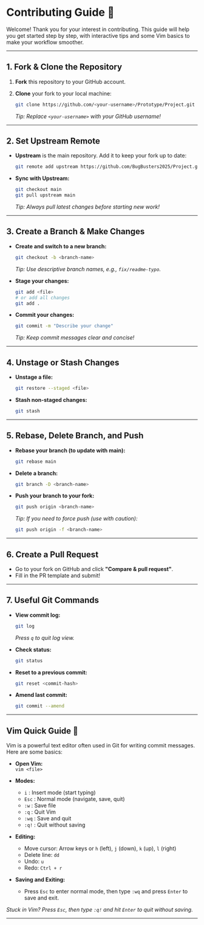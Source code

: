 # Contributing Guide 🚀

Welcome! Thank you for your interest in contributing. This guide will help you get started step by step, with interactive tips and some Vim basics to make your workflow smoother.

---

## 1. Fork & Clone the Repository

1. **Fork** this repository to your GitHub account.
2. **Clone** your fork to your local machine:

   ```bash
   git clone https://github.com/<your-username>/Prototype/Project.git
   ```

   _Tip: Replace `<your-username>` with your GitHub username!_

---

## 2. Set Upstream Remote

- **Upstream** is the main repository. Add it to keep your fork up to date:

  ```bash
  git remote add upstream https://github.com/BugBusters2025/Project.git
  ```

- **Sync with Upstream:**

  ```bash
  git checkout main
  git pull upstream main
  ```

  _Tip: Always pull latest changes before starting new work!_

---

## 3. Create a Branch & Make Changes

- **Create and switch to a new branch:**

  ```bash
  git checkout -b <branch-name>
  ```

  _Tip: Use descriptive branch names, e.g., `fix/readme-typo`._

- **Stage your changes:**

  ```bash
  git add <file>
  # or add all changes
  git add .
  ```

- **Commit your changes:**

  ```bash
  git commit -m "Describe your change"
  ```

  _Tip: Keep commit messages clear and concise!_

---

## 4. Unstage or Stash Changes

- **Unstage a file:**

  ```bash
  git restore --staged <file>
  ```

- **Stash non-staged changes:**

  ```bash
  git stash
  ```

---

## 5. Rebase, Delete Branch, and Push

- **Rebase your branch (to update with main):**

  ```bash
  git rebase main
  ```

- **Delete a branch:**

  ```bash
  git branch -D <branch-name>
  ```

- **Push your branch to your fork:**

  ```bash
  git push origin <branch-name>
  ```

  _Tip: If you need to force push (use with caution):_

  ```bash
  git push origin -f <branch-name>
  ```

---

## 6. Create a Pull Request

- Go to your fork on GitHub and click **"Compare & pull request"**.
- Fill in the PR template and submit!

---

## 7. Useful Git Commands

- **View commit log:**

  ```bash
  git log
  ```

  _Press `q` to quit log view._

- **Check status:**

  ```bash
  git status
  ```

- **Reset to a previous commit:**

  ```bash
  git reset <commit-hash>
  ```

- **Amend last commit:**

  ```bash
  git commit --amend
  ```

---

## Vim Quick Guide 📝

Vim is a powerful text editor often used in Git for writing commit messages. Here are some basics:

- **Open Vim:**  
  `vim <file>`

- **Modes:**

  - `i` : Insert mode (start typing)
  - `Esc` : Normal mode (navigate, save, quit)
  - `:w` : Save file
  - `:q` : Quit Vim
  - `:wq` : Save and quit
  - `:q!` : Quit without saving

- **Editing:**

  - Move cursor: Arrow keys or `h` (left), `j` (down), `k` (up), `l` (right)
  - Delete line: `dd`
  - Undo: `u`
  - Redo: `Ctrl + r`

- **Saving and Exiting:**
  - Press `Esc` to enter normal mode, then type `:wq` and press `Enter` to save and exit.

_Stuck in Vim? Press `Esc`, then type `:q!` and hit `Enter` to quit without saving._

---
